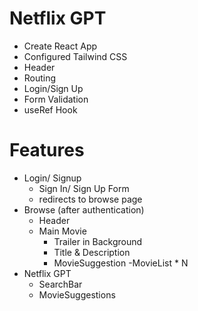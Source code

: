 # Netflix GPT

- Create React App
- Configured Tailwind CSS
- Header
- Routing
- Login/Sign Up
- Form Validation
- useRef Hook

# Features

- Login/ Signup
  - Sign In/ Sign Up Form
  - redirects to browse page
- Browse (after authentication)
  - Header
  - Main Movie
    - Trailer in Background
    - Title & Description
    - MovieSuggestion
      -MovieList \* N
- Netflix GPT
  - SearchBar
  - MovieSuggestions
